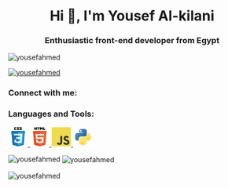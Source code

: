 <h1 align="center">Hi 👋, I'm Yousef Al-kilani</h1>
<h3 align="center">Enthusiastic front-end developer from Egypt</h3>

<p align="left"> <img src="https://komarev.com/ghpvc/?username=yousefahmed&label=Profile%20views&color=0e75b6&style=flat" alt="yousefahmed" /> </p>

<p align="left"> <a href="https://github.com/ryo-ma/github-profile-trophy"><img src="https://github-profile-trophy.vercel.app/?username=yousefahmed" alt="yousefahmed" /></a> </p>

<h3 align="left">Connect with me:</h3>
<p align="left">
</p>

<h3 align="left">Languages and Tools:</h3>
<p align="left"> <a href="https://www.w3schools.com/css/" target="_blank" rel="noreferrer"> <img src="https://raw.githubusercontent.com/devicons/devicon/master/icons/css3/css3-original-wordmark.svg" alt="css3" width="40" height="40"/> </a> <a href="https://www.w3.org/html/" target="_blank" rel="noreferrer"> <img src="https://raw.githubusercontent.com/devicons/devicon/master/icons/html5/html5-original-wordmark.svg" alt="html5" width="40" height="40"/> </a> <a href="https://developer.mozilla.org/en-US/docs/Web/JavaScript" target="_blank" rel="noreferrer"> <img src="https://raw.githubusercontent.com/devicons/devicon/master/icons/javascript/javascript-original.svg" alt="javascript" width="40" height="40"/> </a> <a href="https://www.python.org" target="_blank" rel="noreferrer"> <img src="https://raw.githubusercontent.com/devicons/devicon/master/icons/python/python-original.svg" alt="python" width="40" height="40"/> </a> </p>

<p><img align="left" src="https://github-readme-stats.vercel.app/api/top-langs?username=yousefahmed&show_icons=true&locale=en&layout=compact" alt="yousefahmed" /></p>

<p>&nbsp;<img align="center" src="https://github-readme-stats.vercel.app/api?username=yousefahmed&show_icons=true&locale=en" alt="yousefahmed" /></p>

<p><img align="center" src="https://github-readme-streak-stats.herokuapp.com/?user=yousefahmed&" alt="yousefahmed" /></p>
